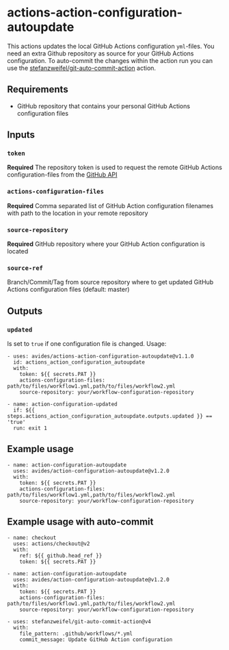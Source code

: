 # actions-action-configuration-autoupdate

This actions updates the local GitHub Actions configuration `yml`-files. You need an extra Github repository as source for your GitHub Actions configuration. To auto-commit the changes within the action run you can use the [stefanzweifel/git-auto-commit-action](https://github.com/stefanzweifel/git-auto-commit-action) action.

## Requirements

- GitHub repository that contains your personal GitHub Actions configuration files

## Inputs

### `token`

**Required** The repository token is used to request the remote GitHub Actions configuration-files from the [GitHub API](https://developer.github.com/v3/repos/contents/#get-contents)

### `actions-configuration-files`

**Required** Comma separated list of GitHub Action configuration filenames with path to the location in your remote repository

### `source-repository`

**Required** GitHub repository where your GitHub Action configuration is located

### `source-ref`

Branch/Commit/Tag from source repository where to get updated GitHub Actions configuration files (default: master)

## Outputs

### `updated`

Is set to `true` if one configuration file is changed. Usage:
```
- uses: avides/actions-action-configuration-autoupdate@v1.1.0
  id: actions_action_configuration_autoupdate
  with:
    token: ${{ secrets.PAT }}
    actions-configuration-files: path/to/files/workflow1.yml,path/to/files/workflow2.yml
    source-repository: your/workflow-configuration-repository

- name: action-configuration-updated
  if: ${{ steps.actions_action_configuration_autoupdate.outputs.updated }} == 'true'
  run: exit 1
```

## Example usage
```
- name: action-configuration-autoupdate
  uses: avides/action-configuration-autoupdate@v1.2.0
  with:
    token: ${{ secrets.PAT }}
    actions-configuration-files: path/to/files/workflow1.yml,path/to/files/workflow2.yml
    source-repository: your/workflow-configuration-repository
```

## Example usage with auto-commit
```
- name: checkout
  uses: actions/checkout@v2
  with:
    ref: ${{ github.head_ref }}
    token: ${{ secrets.PAT }}

- name: action-configuration-autoupdate
  uses: avides/action-configuration-autoupdate@v1.2.0
  with:
    token: ${{ secrets.PAT }}
    actions-configuration-files: path/to/files/workflow1.yml,path/to/files/workflow2.yml
    source-repository: your/workflow-configuration-repository

- uses: stefanzweifel/git-auto-commit-action@v4
  with:
    file_pattern: .github/workflows/*.yml
    commit_message: Update GitHub Action configuration
```
